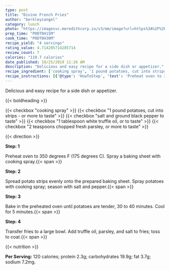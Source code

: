 ```yaml
---
type: post
title: "Divine French Fries"
author: "berkleysangel"
category: lunch
photo: "https://imagesvc.meredithcorp.io/v3/mm/image?url=https%3A%2F%2Fimages.media-allrecipes.com%2Fuserphotos%2F972219.jpg"
prep_time: "P0DT0H15M"
cook_time: "P0DT0H30M"
recipe_yield: "4 servings"
rating_value: 4.714285714285714
review_count: 7
calories: "119.7 calories"
date_published: 10/25/2019 11:26 AM
description: "Delicious and easy recipe for a side dish or appetizer."
recipe_ingredient: ['cooking spray', '1 pound potatoes, cut into strips - or more to taste', 'salt and ground black pepper to taste', '1 tablespoon white truffle oil, or to taste', '2 teaspoons chopped fresh parsley, or more to taste']
recipe_instructions: [{'@type': 'HowToStep', 'text': 'Preheat oven to 350 degrees F (175 degrees C). Spray a baking sheet with cooking spray.\n'}, {'@type': 'HowToStep', 'text': 'Spread potato strips evenly onto the prepared baking sheet. Spray potatoes with cooking spray; season with salt and pepper.\n'}, {'@type': 'HowToStep', 'text': 'Bake in the preheated oven until potatoes are tender, 30 to 40 minutes. Cool for 5 minutes.\n'}, {'@type': 'HowToStep', 'text': 'Transfer fries to a large bowl. Add truffle oil, parsley, and salt to fries; toss to coat.\n'}]
---
```


Delicious and easy recipe for a side dish or appetizer. 

{{< boldheading >}}

{{< checkbox "cooking spray" >}}
{{< checkbox "1 pound potatoes, cut into strips - or more to taste" >}}
{{< checkbox "salt and ground black pepper to taste" >}}
{{< checkbox "1 tablespoon white truffle oil, or to taste" >}}
{{< checkbox "2 teaspoons chopped fresh parsley, or more to taste" >}}


{{< direction >}}

**Step: 1**

Preheat oven to 350 degrees F (175 degrees C). Spray a baking sheet with cooking spray.{{< span >}}

**Step: 2**

Spread potato strips evenly onto the prepared baking sheet. Spray potatoes with cooking spray; season with salt and pepper.{{< span >}}

**Step: 3**

Bake in the preheated oven until potatoes are tender, 30 to 40 minutes. Cool for 5 minutes.{{< span >}}

**Step: 4**

Transfer fries to a large bowl. Add truffle oil, parsley, and salt to fries; toss to coat.{{< span >}}

{{< nutrition >}}

**Per Serving:** 120 calories; protein 2.3g; carbohydrates 19.9g; fat 3.7g; sodium 7.2mg.